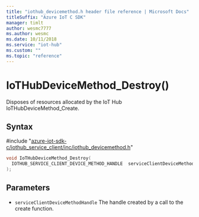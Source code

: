 ```yaml
---                             
title: "iothub_devicemethod.h header file reference | Microsoft Docs" 
titleSuffix: "Azure IoT C SDK"            
manager: timlt                 
author: wesmc7777              
ms.author: wesmc               
ms.date: 10/11/2018                    
ms.service: "iot-hub"             
ms.custom: ""                
ms.topic: "reference"        
---                            
```


# IoTHubDeviceMethod_Destroy()

Disposes of resources allocated by the IoT Hub IoTHubDeviceMethod_Create.

## Syntax

\#include "[azure-iot-sdk-c/iothub_service_client/inc/iothub_devicemethod.h](../iothub-devicemethod-h.md)"  
```C
void IoTHubDeviceMethod_Destroy(
  IOTHUB_SERVICE_CLIENT_DEVICE_METHOD_HANDLE  serviceClientDeviceMethodHandle
);
```

## Parameters
* `serviceClientDeviceMethodHandle` The handle created by a call to the create function.

